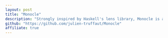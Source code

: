 ```yaml
---
layout: post
title: "Monocle"
description: "Strongly inspired by Haskell's lens library, Monocle is an Optics library where Optics gather the concepts of Lens, Traversal, Optional, Prism and Iso."
github: "https://github.com/julien-truffaut/Monocle"
affiliate: true
---
```

